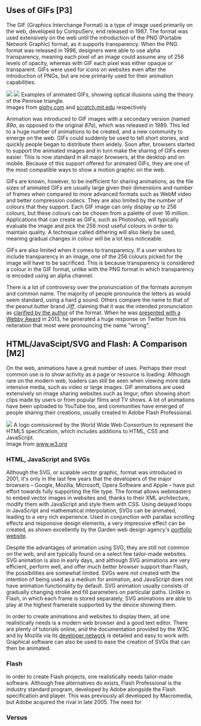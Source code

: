 ## Uses of GIFs [P3]

The GIF (Graphics Interchange Format) is a type of image used primarily on the web, developed by CompuServ, end released in 1987. The format was used extensively on the web until the introduction of the PNG (Portable Network Graphic) format, as it supports transparency. When the PNG format was released in 1996, designers were able to use alpha transparency, meaning each pixel of an image could assume any of 256 levels of opacity, whereas with GIF each pixel was either opaque or transparent. GIFs were used for icons on websites even after the introduction of PNGs, but are now primarily used for their animation capabilities.

<div class="i h">
	<img src="http://media.giphy.com/media/XodYU8ZCEqbQc/giphy.gif">
	<img src="http://cdn2.scratch.mit.edu/get_image/user/3807728_60x60.png">
	Examples of animated GIFs, showing optical illusions using the theory of the Penrose triangle.
	<div>Images from <a href="http://giphy.com/">giphy.com</a> and <a href="http://scratch.mit.edu/">scratch.mit.edu</a> respectively</div>
</div>

Animation was introduced to GIF images with a secondary version (named *89a*, as opposed to the original *87a*), which was released in 1989. This led to a huge number of animations to be created, and a new community to emerge on the web. GIFs could suddenly be used to tell short stories, and quickly people began to distribute them widely. Soon after, browsers started to support the animated images and in turn make the sharing of GIFs even easier. This is now standard in all major browsers, at the desktop and on mobile. Because of this support offered for animated GIFs, they are one of the most compatible ways to show a motion graphic on the web.

GIFs are known, however, to be inefficient for sharing animations, as the file sizes of animated GIFs are usually large given their dimensions and number of frames when compared to more advanced formats such as WebM video and better compression codecs. They are also limited by the number of colours that they support. Each GIF image can only display up to 256 colours, but these colours can be chosen from a palette of over 16 million. Applications that can create as GIFs, such as Photoshop, will typically evaluate the image and pick the 256 most useful colours in order to maintain quality. A technique called dithering will also likely be used, meaning gradual changes in colour will be a lot less noticeable.

GIFs are also limited when it comes to transparency. If a user wishes to include transparency in an image, one of the 256 colours picked for the image will have to be sacrificed. This is because transparency is considered a colour in the GIF format, unlike with the PNG format in which transparency is encoded using an alpha channel.

There is a lot of controversy over the pronunciation of the formats acronym and common name. The majority of people pronounce the letters as would seem standard, using a hard *g* sound. Others compare the name to that of the peanut butter brand *Jiff*, claiming that it was the intended pronunciation as [clarified by the author](http://www.olsenhome.com/gif/) of the format. When he was [presented with a Webby Award](http://www.bbc.co.uk/news/technology-22620473) in 2013, he generated a huge response on Twitter from his reiteration that most were pronouncing the name "wrong".

## HTML/JavaScipt/SVG and Flash: A Comparison [M2]

On the web, animations have a great number of uses. Perhaps their most common use is to show activity as a page or resource is loading. Although rare on the modern web, loaders can still be seen when viewing more data intensive media, such as video or large images. GIF animations are used extensively on image sharing websites such as Imgur, often showing short clips made by users or from popular films and TV shows. A lot of animations have been uploaded to YouTube too, and communities have emerged of people sharing their creations, usually created In Adobe Flash Professional.

<div class="i r s">
	<img src="/btec/i/31.2.1.png">
	A logo comissioned by the World Wide Web Consortium to represent the HTML5 specification, which includes additions to HTML, CSS and JavaScript.
	<div>Image from <a href="http://www.w3.org">www.w3.org</a></div>
</div>

### HTML, JavaScript and SVGs

Although the SVG, or scalable vector graphic, format was introduced in 2001, it's only in the last few years that the developers of the major browsers &ndash; Google, Mozilla, Microsoft, Opera Software and Apple &ndash; have put effort towards fully supporting the file type. The format allows webmasters to embed vector images in websites and, thanks to their XML architecture, modify them with JavaScript and style them with CSS. Using delayed loops in JavaScript and mathematical interpolation, SVGs can be animated, leading to a very rich experience. Used in conjunction with parallax scrolling effects and responsive design elements, a very impressive effect can be created, as shown excellently by the Garden web design agency's [portfolio website](http://gardenestudio.com.br/en).

Despite the advantages of animation using SVG, they are still not common on the web, and are typically found on a select few tailor-made websites. SVG animation is also in early days, and although SVG animations are very efficient, perform well, and offer much better browser support than Flash, the possibilities are somewhat limited. SVGs were not created with the intention of being used as a medium for animation, and JavaScript does not have animation functionality by default. SVG animation usually consists of gradually changing stroke and fill parameters on particular paths. Unlike in Flash, in which each frame is stored separately, SVG animations are able to play at the highest framerate supported by the device showing them.

In order to create animations and websites to display them, all one realistically needs is a modern web browser and a good text editor. There are plenty of tutorials online, and the documentation provided by the W3C and by Mozilla via its [developer network](https://developer.mozilla.org/en-US/) is detailed and easy to work with. Graphical software can also be used to ease the creation of SVGs that can then be animated.

### Flash

In order to create Flash projects, one realistically needs tailor-made software. Although free alternatives do exists, Flash Professional is the industry standard program, developed by Adobe alongside the Flash specification and player. This was previously all developed by Macromedia, but Adobe acquired the rival in late 2005. The need for 

### Versus